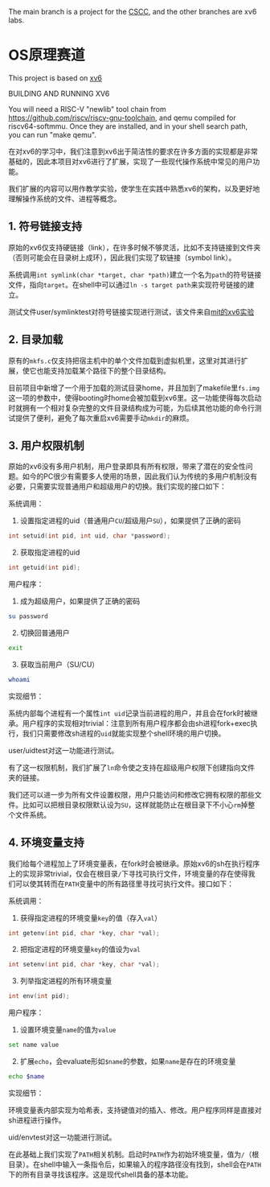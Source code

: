 The main branch is a project for the [CSCC](https://os.educg.net/#/index?TYPE=OS_HDN), and the other branches are xv6 labs.


# OS原理赛道

This project is based on [xv6](https://github.com/mit-pdos/xv6-riscv)

BUILDING AND RUNNING XV6

You will need a RISC-V "newlib" tool chain from
https://github.com/riscv/riscv-gnu-toolchain, and qemu compiled for
riscv64-softmmu.  Once they are installed, and in your shell
search path, you can run "make qemu".

在对xv6的学习中，我们注意到xv6出于简洁性的要求在许多方面的实现都是非常基础的，因此本项目对xv6进行了扩展，实现了一些现代操作系统中常见的用户功能。

我们扩展的内容可以用作教学实验，使学生在实践中熟悉xv6的架构，以及更好地理解操作系统的文件、进程等概念。

## 1. 符号链接支持

原始的xv6仅支持硬链接（link），在许多时候不够灵活，比如不支持链接到文件夹（否则可能会在目录树上成环），因此我们实现了软链接（symbol link）。

系统调用`int symlink(char *target, char *path)`建立一个名为`path`的符号链接文件，指向`target`。在shell中可以通过`ln -s target path`来实现符号链接的建立。

测试文件user/symlinktest对符号链接实现进行测试，该文件来自[mit的xv6实验](https://pdos.csail.mit.edu/6.S081/2021/)

## 2. 目录加载

原有的`mkfs.c`仅支持把宿主机中的单个文件加载到虚拟机里，这里对其进行扩展，使它也能支持加载某个路径下的整个目录结构。

目前项目中新增了一个用于加载的测试目录home，并且加到了makefile里`fs.img`这一项的参数中，使得booting时home会被加载到xv6里。这一功能使得每次启动时就拥有一个相对复杂完整的文件目录结构成为可能，为后续其他功能的命令行测试提供了便利，避免了每次重启xv6需要手动`mkdir`的麻烦。

## 3. 用户权限机制

原始的xv6没有多用户机制，用户登录即具有所有权限，带来了潜在的安全性问题。如今的PC很少有需要多人使用的场景，因此我们认为传统的多用户机制没有必要，只需要实现普通用户和超级用户的切换。我们实现的接口如下：

系统调用：

1. 设置指定进程的uid（普通用户`CU`/超级用户`SU`），如果提供了正确的密码
```c
int setuid(int pid, int uid, char *password);
```

2. 获取指定进程的uid
```c
int getuid(int pid);
```

用户程序：

1. 成为超级用户，如果提供了正确的密码
```sh
su password
```

2. 切换回普通用户
```sh
exit
```

3. 获取当前用户（SU/CU）
```sh
whoami
```

实现细节：

系统内部每个进程有一个属性`int uid`记录当前进程的用户，并且会在fork时被继承。用户程序的实现相对trivial：注意到所有用户程序都会由sh进程fork+exec执行，我们只需要修改sh进程的`uid`就能实现整个shell环境的用户切换。

user/uidtest对这一功能进行测试。

有了这一权限机制，我们扩展了`ln`命令使之支持在超级用户权限下创建指向文件夹的链接。

我们还可以进一步为所有文件设置权限，用户只能访问和修改它拥有权限的那些文件。比如可以把根目录权限默认设为`SU`，这样就能防止在根目录下不小心`rm`掉整个文件系统。

## 4. 环境变量支持

我们给每个进程加上了环境变量表，在fork时会被继承。原始xv6的sh在执行程序上的实现非常trivial，仅会在根目录`/`下寻找可执行文件，环境变量的存在使得我们可以使其转而在`PATH`变量中的所有路径里寻找可执行文件。接口如下：

系统调用：

1. 获得指定进程的环境变量`key`的值（存入`val`）
```c
int getenv(int pid, char *key, char *val);
```

2. 把指定进程的环境变量`key`的值设为`val`
```c
int setenv(int pid, char *key, char *val);
```

3. 列举指定进程的所有环境变量
```c
int env(int pid);
```

用户程序：

1. 设置环境变量`name`的值为`value`
```sh
set name value
```

2. 扩展`echo`，会evaluate形如`$name`的参数，如果`name`是存在的环境变量
```sh
echo $name
```

实现细节：

环境变量表内部实现为哈希表，支持键值对的插入、修改。用户程序同样是直接对sh进程进行操作。

uid/envtest对这一功能进行测试。

在此基础上我们实现了`PATH`相关机制。启动时`PATH`作为初始环境变量，值为`/`（根目录）。在shell中输入一条指令后，如果输入的程序路径没有找到，shell会在`PATH`下的所有目录寻找该程序。这是现代shell具备的基本功能。
